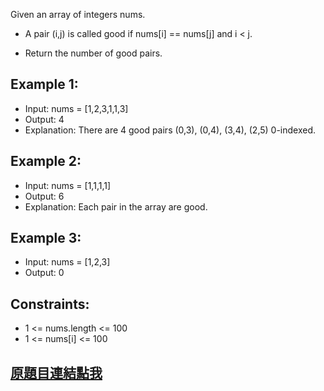Given an array of integers nums.

* A pair (i,j) is called good if nums[i] == nums[j] and i < j.

* Return the number of good pairs.

 

## Example 1:

* Input: nums = [1,2,3,1,1,3]
* Output: 4
* Explanation: There are 4 good pairs (0,3), (0,4), (3,4), (2,5) 0-indexed.
## Example 2:

* Input: nums = [1,1,1,1]
* Output: 6
* Explanation: Each pair in the array are good.
## Example 3:

* Input: nums = [1,2,3]
* Output: 0
 

## Constraints:

* 1 <= nums.length <= 100
* 1 <= nums[i] <= 100

## [原題目連結點我](https://leetcode.com/problems/number-of-good-pairs/)
	